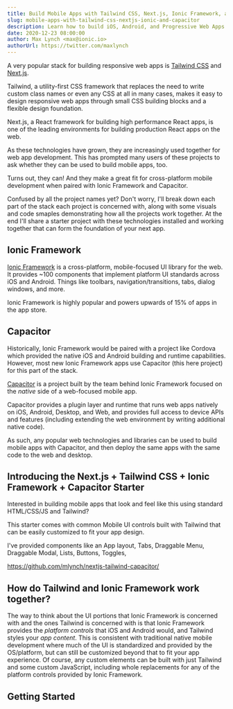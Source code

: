 ```yaml
---
title: Build Mobile Apps with Tailwind CSS, Next.js, Ionic Framework, and Capacitor
slug: mobile-apps-with-tailwind-css-nextjs-ionic-and-capacitor
description: Learn how to build iOS, Android, and Progressive Web Apps with Tailwind CSS, Next.js, Ionic Framework, and Capacitor
date: 2020-12-23 08:00:00
author: Max Lynch <max@ionic.io>
authorUrl: https://twitter.com/maxlynch
---
```


A very popular stack for building responsive web apps is [Tailwind CSS](https://tailwindcss.com/) and [Next.js](https://nextjs.org/).

Tailwind, a utility-first CSS framework that replaces the need to write custom class names or even any CSS at all in many cases, makes it easy to design responsive web apps through small CSS building blocks and a flexible design foundation.

Next.js, a React framework for building high performance React apps, is one of the leading environments for building production React apps on the web.

As these technologies have grown, they are increasingly used together for web app development. This has prompted many users of these projects to ask whether they can be used to build mobile apps, too.

Turns out, they can! And they make a great fit for cross-platform mobile development when paired with Ionic Framework and Capacitor.

Confused by all the project names yet? Don't worry, I'll break down each part of the stack each project is concerned with, along with some visuals and code smaples demonstrating how all the projects work together. At the end I'll share a starter project with these technologies installed and working together that can form the foundation of your next app.

## Ionic Framework

[Ionic Framework](https://ionicframework.com/) is a cross-platform, mobile-focused UI library for the web. It provides ~100 components that implement platform UI standards across iOS and Android. Things like toolbars, navigation/transitions, tabs, dialog windows, and more.

Ionic Framework is highly popular and powers upwards of 15% of apps in the app store.

## Capacitor

Historically, Ionic Framework would be paired with a project like Cordova which provided the native iOS and Android building and runtime capabilities. However, most new Ionic Framework apps use Capacitor (this here project) for this part of the stack.

[Capacitor](https://capacitorjs.com/) is a project built by the team behind Ionic Framework focused on the _native_ side of a web-focused mobile app.

Capacitor provides a plugin layer and runtime that runs web apps natively on iOS, Android, Desktop, and Web, and provides full access to device APIs and features (including extending the web environment by writing additional native code).

As such, any popular web technologies and libraries can be used to build mobile apps with Capacitor, and then deploy the same apps with the same code to the web and desktop.

## Introducing the Next.js + Tailwind CSS + Ionic Framework + Capacitor Starter

Interested in building mobile apps that look and feel like this using standard HTML/CSS/JS and Tailwind?

This starter comes with common Mobile UI controls built with Tailwind that can be easily customized to fit your app design.

I've provided components like an App layout, Tabs, Draggable Menu, Draggable Modal, Lists, Buttons, Toggles,

https://github.com/mlynch/nextjs-tailwind-capacitor/

## How do Tailwind and Ionic Framework work together?

The way to think about the UI portions that Ionic Framework is concerned with and the ones Tailwind is concerned with is that Ionic Framework provides the _platform controls_ that iOS and Android would, and Tailwind styles your _app content_. This is consistent with traditional native mobile development where much of the UI is standardized and provided by the OS/platform, but can still be customized beyond that to fit your app experience. Of course, any custom elements can be built with just Tailwind and some custom JavaScript, including whole replacements for any of the platform controls provided by Ionic Framework.

## Getting Started
